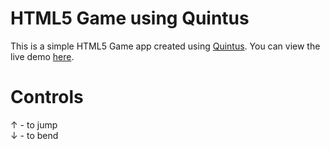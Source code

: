 # HTML5 Game using Quintus

This is a simple HTML5 Game app created using [Quintus](http://www.html5quintus.com/). You can view the live demo [here](https://johnjasontaladro.github.io/html5-quintus-runner/).

# Controls

&#8593; - to jump<br />
&#8595; - to bend
